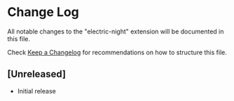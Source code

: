 # Change Log

All notable changes to the "electric-night" extension will be documented in this file.

Check [Keep a Changelog](http://keepachangelog.com/) for recommendations on how to structure this file.

## [Unreleased]

- Initial release
